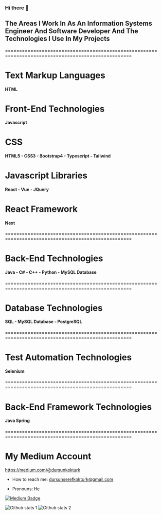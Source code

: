 ### Hi there 👋

## The Areas I Work In As An Information Systems Engineer And Software Developer And The Technologies I Use In My Projects

===================================================================================================

# Text Markup Languages
#### HTML
  
# Front-End Technologies
#### Javascript

# CSS
#### HTML5 - CSS3 - Bootstrap4 - Typescript - Tailwind

# Javascript Libraries
#### React - Vue - JQuery
  
# React Framework
#### Next

===================================================================================================

# Back-End Technologies
#### Java - C# - C++ - Python - MySQL Database

===================================================================================================

# Database Technologies
#### SQL - MySQL Database - PostgreSQL

===================================================================================================

# Test Automation Technologies
#### Selenium

===================================================================================================

# Back-End Framework Technologies
#### Java Spring

===================================================================================================

# My Medium Account 
  https://medium.com/@dursunkokturk

- How to reach me: dursunserefkokturk@gmail.com
 
 - Pronouns: He
  
  [![Medium Badge]([https://img.shields.io/badge/-Medium-757575?style=flat-quare&labelColor=757575&logo=Medium&logoColor=white&https://medium.com/@dursunserefkokturk=https://medium.com/@dursunserefkokturk)](https://medium.com/@dursunserefkokturk](https://medium.com/@dursunkokturk))
  
  ![Github stats 1]([https://github-readme-stats.vercel.app/api?username=kullanıcıadınız&show_icons=true&theme=gradient) 
![Github stats 2](https://github-readme-stats.vercel.app/api?username=kullanıcıadınız&show_icons=true&theme=radical](https://github.com/dursunkokturk)https://github.com/dursunkokturk)
